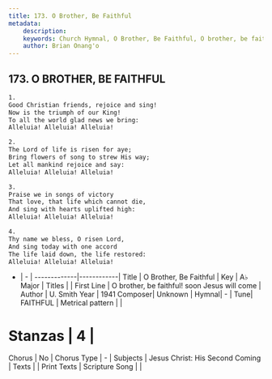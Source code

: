 ```yaml
---
title: 173. O Brother, Be Faithful
metadata:
    description: 
    keywords: Church Hymnal, O Brother, Be Faithful, O brother, be faithful! soon Jesus will come, 
    author: Brian Onang'o
---
```



## 173. O BROTHER, BE FAITHFUL

```txt
1.
Good Christian friends, rejoice and sing!
Now is the triumph of our King!
To all the world glad news we bring:
Alleluia! Alleluia! Alleluia!

2.
The Lord of life is risen for aye;
Bring flowers of song to strew His way;
Let all mankind rejoice and say:
Alleluia! Alleluia! Alleluia!

3.
Praise we in songs of victory
That love, that life which cannot die,
And sing with hearts uplifted high:
Alleluia! Alleluia! Alleluia!

4.
Thy name we bless, O risen Lord,
And sing today with one accord
The life laid down, the life restored:
Alleluia! Alleluia! Alleluia!
```

- |   -  |
-------------|------------|
Title | O Brother, Be Faithful |
Key | A♭ Major |
Titles |  |
First Line | O brother, be faithful! soon Jesus will come |
Author | U. Smith
Year | 1941
Composer| Unknown |
Hymnal|  - |
Tune| FAITHFUL |
Metrical pattern | |
# Stanzas | 4 |
Chorus | No |
Chorus Type | - |
Subjects | Jesus Christ: His Second Coming |
Texts |  |
Print Texts | 
Scripture Song |  |
  
